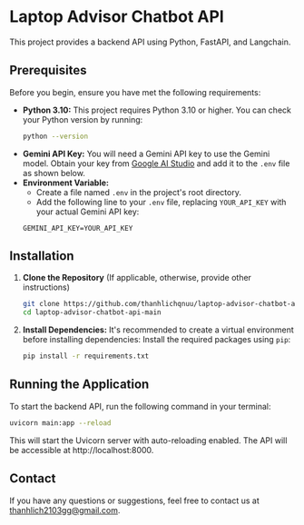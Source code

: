# Laptop Advisor Chatbot API

This project provides a backend API using Python, FastAPI, and Langchain. 

## Prerequisites

Before you begin, ensure you have met the following requirements:

*   **Python 3.10:** This project requires Python 3.10 or higher. You can check your Python version by running:
    ```bash
    python --version 
    ```
*   **Gemini API Key:** You will need a Gemini API key to use the Gemini model. Obtain your key from [Google AI Studio](https://ai.google.dev/) and add it to the `.env` file as shown below.
*   **Environment Variable:**
    - Create a file named `.env` in the project's root directory.
    - Add the following line to your `.env` file, replacing `YOUR_API_KEY` with your actual Gemini API key:
    ```
    GEMINI_API_KEY=YOUR_API_KEY
    ```

## Installation

1.  **Clone the Repository** (If applicable, otherwise, provide other instructions)
    ```bash
    git clone https://github.com/thanhlichqnuu/laptop-advisor-chatbot-api.git
    cd laptop-advisor-chatbot-api-main
    ```

2.  **Install Dependencies:**
    It's recommended to create a virtual environment before installing dependencies:
    Install the required packages using `pip`:
    ```bash
    pip install -r requirements.txt
    ```

## Running the Application

To start the backend API, run the following command in your terminal:

```bash
uvicorn main:app --reload
```
This will start the Uvicorn server with auto-reloading enabled. The API will be accessible at http://localhost:8000.

## Contact
If you have any questions or suggestions, feel free to contact us at thanhlich2103gg@gmail.com.
